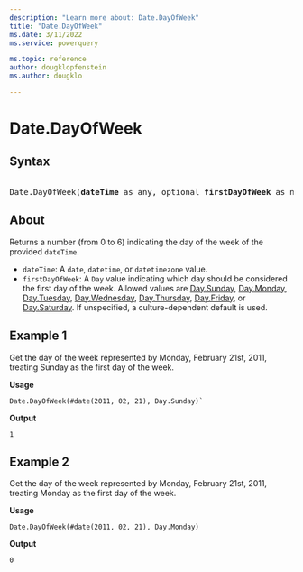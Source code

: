```yaml
---
description: "Learn more about: Date.DayOfWeek"
title: "Date.DayOfWeek"
ms.date: 3/11/2022
ms.service: powerquery

ms.topic: reference
author: dougklopfenstein
ms.author: dougklo

---
```

# Date.DayOfWeek

## Syntax

<pre> 
Date.DayOfWeek(<b>dateTime</b> as any, optional <b>firstDayOfWeek</b> as nullable number) as nullable number
</pre>

## About

Returns a number (from 0 to 6) indicating the day of the week of the provided `dateTime`.

* `dateTime`: A `date`, `datetime`, or `datetimezone` value.
* `firstDayOfWeek`: A `Day` value indicating which day should be considered the first day of the week. Allowed values are [Day.Sunday](/powerquery-m/day-sunday), [Day.Monday](/powerquery-m/day-monday), [Day.Tuesday](/powerquery-m/day-tuesday), [Day.Wednesday](/powerquery-m/day-wednesday), [Day.Thursday](/powerquery-m/day-Thursday), [Day.Friday](/powerquery-m/day-friday), or [Day.Saturday](/powerquery-m/day-saturday). If unspecified, a culture-dependent default is used.

## Example 1

Get the day of the week represented by Monday, February 21st, 2011, treating Sunday as the first day of the week.

**Usage**

```powerquery-m
Date.DayOfWeek(#date(2011, 02, 21), Day.Sunday)`
```

**Output**

`1`

## Example 2

Get the day of the week represented by Monday, February 21st, 2011, treating Monday as the first day of the week.

**Usage**

```powerquery-m
Date.DayOfWeek(#date(2011, 02, 21), Day.Monday)
```

**Output**

`0`
